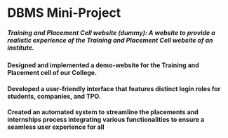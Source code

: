 # DBMS Mini-Project
##### Training and Placement Cell website (dummy): A website to provide a realistic experience of the Training and Placement Cell website of an institute. 
#### Designed and implemented a demo-website for the Training and Placement cell of our College.
#### Developed a user-friendly interface that features distinct login roles for students, companies, and TPO.
#### Created an automated system to streamline the placements and internships process integrating various functionalities to ensure a seamless user experience for all
